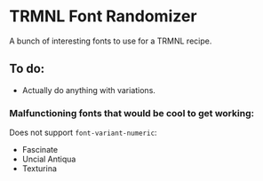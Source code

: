# TRMNL Font Randomizer

A bunch of interesting fonts to use for a TRMNL recipe.

## To do:

- Actually do anything with variations.

### Malfunctioning fonts that would be cool to get working:

Does not support `font-variant-numeric`:

- Fascinate
- Uncial Antiqua
- Texturina
